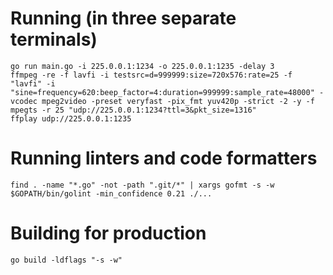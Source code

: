 # Running (in three separate terminals)

    go run main.go -i 225.0.0.1:1234 -o 225.0.0.1:1235 -delay 3
    ffmpeg -re -f lavfi -i testsrc=d=999999:size=720x576:rate=25 -f "lavfi" -i "sine=frequency=620:beep_factor=4:duration=999999:sample_rate=48000" -vcodec mpeg2video -preset veryfast -pix_fmt yuv420p -strict -2 -y -f mpegts -r 25 "udp://225.0.0.1:1234?ttl=3&pkt_size=1316"
    ffplay udp://225.0.0.1:1235

# Running linters and code formatters

    find . -name "*.go" -not -path ".git/*" | xargs gofmt -s -w
    $GOPATH/bin/golint -min_confidence 0.21 ./...

# Building for production

    go build -ldflags "-s -w"
